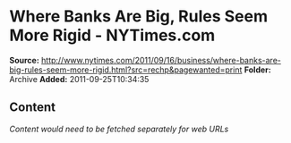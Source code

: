 # Where Banks Are Big, Rules Seem More Rigid - NYTimes.com

**Source:** http://www.nytimes.com/2011/09/16/business/where-banks-are-big-rules-seem-more-rigid.html?src=rechp&pagewanted=print
**Folder:** Archive
**Added:** 2011-09-25T10:34:35




## Content
*Content would need to be fetched separately for web URLs*
